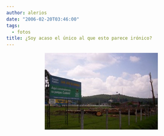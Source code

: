 ```yaml
---
author: alerios
date: "2006-02-20T03:46:00"
tags:
  - fotos
title: ¿Soy acaso el único al que esto parece irónico?
---
```


<a href="/images/2006/02/parque.jpg"><img style="margin: 0px auto 10px; display: block; text-align: center; cursor: pointer;" src="/images/2006/02/parque-300x203.jpg" alt="" border="0" /></a>
